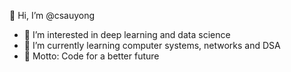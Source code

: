 👋 Hi, I’m @csauyong
- 👀 I’m interested in deep learning and data science
- 🌱 I’m currently learning computer systems, networks and DSA
- 💞️ Motto: Code for a better future

<!---
csauyong/csauyong is a ✨ special ✨ repository because its `README.md` (this file) appears on your GitHub profile.
You can click the Preview link to take a look at your changes.
--->
